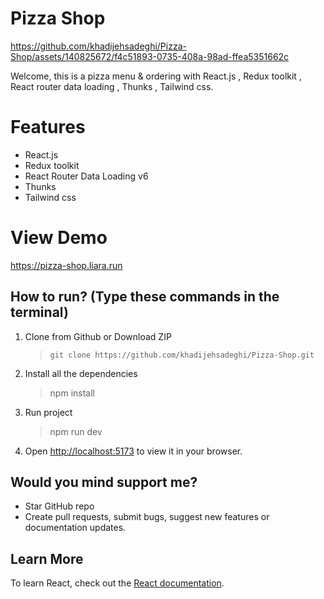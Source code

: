 
# Pizza Shop

https://github.com/khadijehsadeghi/Pizza-Shop/assets/140825672/f4c51893-0735-408a-98ad-ffea5351662c



Welcome, this is a pizza menu & ordering with React.js , Redux toolkit , React router data loading , Thunks , Tailwind css.


# Features

* React.js
* Redux toolkit
* React Router Data Loading v6
* Thunks
* Tailwind css

# View Demo

https://pizza-shop.liara.run


## How to run? (Type these commands in the terminal)

1. Clone from Github or Download ZIP

   > `git clone https://github.com/khadijehsadeghi/Pizza-Shop.git`

2. Install all the dependencies

   > npm install

3. Run project 

   > npm run dev
  
4. Open [http://localhost:5173](http://localhost:5173) to view it in your browser.

## Would you mind support me?

* Star GitHub repo
* Create pull requests, submit bugs, suggest new features or documentation updates.

## Learn More

To learn React, check out the [React documentation](https://reactjs.org/).

